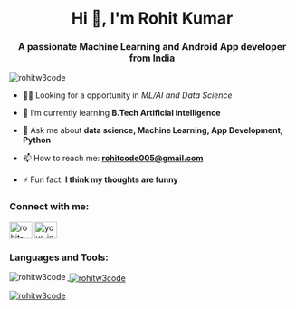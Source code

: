 <h1 align="center">Hi 👋, I'm Rohit Kumar</h1>
<h3 align="center">A passionate Machine Learning and Android App developer from India</h3>

<p align="left"> <img src="https://komarev.com/ghpvc/?username=rohitw3code&label=Profile%20views&color=0e75b6&style=flat" alt="rohitw3code" /> </p>

- 👨‍💻 Looking for a opportunity in *ML/AI and Data Science*

- 🌱 I’m currently learning **B.Tech Artificial intelligence**

- 💬 Ask me about **data science, Machine Learning, App Development, Python**

- 📫 How to reach me: **rohitcode005@gmail.com**

- ⚡ Fun fact: **I think my thoughts are funny**

<h3 align="left">Connect with me:</h3>
<p align="left">
<a href="https://linkedin.com/in/rohit-kumar-66522518a/" target="blank"><img align="center" src="https://upload.wikimedia.org/wikipedia/commons/thumb/c/ca/LinkedIn_logo_initials.png/800px-LinkedIn_logo_initials.png" alt="rohit-kumar-66522518a/" height="30" width="40" /></a>
<a href="https://www.instagram.com/codeforcoders69/" target="blank"><img align="center" src="https://upload.wikimedia.org/wikipedia/commons/thumb/3/3e/Instagram_simple_icon.svg/1024px-Instagram_simple_icon.svg.png" alt="your_instagram_page" height="30" width="40" /></a>
</p>

<h3 align="left">Languages and Tools:</h3>
<p align="left"> <a href="https://developer.android.com" target="_blank" rel="noreferrer">

<p><img align="left" src="https://github-readme-stats.vercel.app/api/top-langs?username=rohitw3code&show_icons=true&locale=en&layout=compact" alt="rohitw3code" /></p>

<p>&nbsp;<img align="center" src="https://github-readme-stats.vercel.app/api?username=rohitw3code&show_icons=true&locale=en" alt="rohitw3code" /></p>

<p><img align="center" src="https://github-readme-streak-stats.herokuapp.com/?user=rohitw3code&" alt="rohitw3code" /></p>
